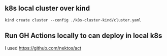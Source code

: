 ## k8s local cluster over kind 
````
kind create cluster --config ./k8s-cluster-kind/cluster.yaml
````

## Run GH Actions locally to can deploy in local k8s

I used https://github.com/nektos/act